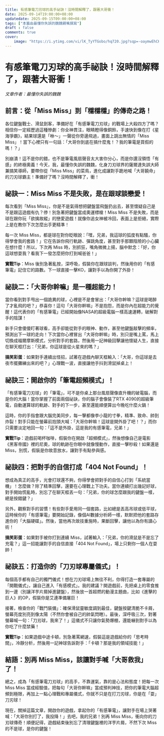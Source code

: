 ```yaml
---
title: 有感筆電刀刃球的高手祕訣！沒時間解釋了，跟著大哥衝！
date: 2025-09-14T19:00:00+08:00
updatedate: 2025-09-15T09:00:00+08:00
tags: ["本篇由最懂你失誤的魏魏親嘴撰寫"]
draft : false
comments: true
cover:
    image: "https://i.ytimg.com/vi/lK_TyYTGobo/hq720.jpg?sqp=-oaymwEhCK4FEIIDSFryq4qpAxMIARUAAAAAGAElAADIQj0AgKJD&rs=AOn4CLCXS5Pb76ha7GsI1tjXPyk110Aq4g"
---
```


# 有感筆電刀刃球的高手祕訣！沒時間解釋了，跟著大哥衝！

*文章作者：最懂你失誤的魏魏*

## 前言：從「Miss Miss」到「穩穩穩」的傳奇之路！

各位鍵盤戰士、滑鼠劍客，準備好在「有感筆電刀刃球」的戰場上大殺四方了嗎？相信你一定經歷過這種慘劇：你全神貫注，眼睛瞪得像銅鈴，手速快到像在打《星海爭霸》，結果球還是「咻～」一聲從你旁邊飛過，畫面上跳出無情的「Miss Miss」！當下心裡只有一句話：「大哥你到底在搞什麼鬼！？我的筆電是買假的嗎！？」

別崩潰！這不是你的錯，也不是筆電風扇聲音太大害你分心，而是你還沒領悟「有感」的終極奧義！今天，我，最懂你失誤的魏魏，化身刀刃球界的薩爾達失誤大師兼搞笑導師，要帶你從「Miss Miss」的菜鳥，進化成讓對手跪地喊「大哥饒命」的刀刃球霸主！準備好了嗎？沒時間解釋了，衝！

## 祕訣一：Miss Miss 不是失敗，是在跟球談戀愛！

每次看到「Miss Miss」，你是不是氣得想把鍵盤當飛盤扔出去，甚至懷疑自己是不是跟這遊戲有仇？停！別急著把鍵盤當成奧運標槍！Miss Miss 不是失敗，而是球在跟你玩「欲擒故縱」的戀愛遊戲！就像你追女神被冷回，表面上是拒絕，實際上是在教你下次怎麼出手更精準！

每一次 Miss Miss，都是球在對你眨眼說：「嘿，兄弟，我這球的弧度有點騷，你得學會我的套路！」它在告訴你飛行軌跡、彈跳角度，甚至對手那顆陰險的小心臟在想什麼！所以，下次再 Miss 時，別抓狂，嘴角微微上揚，腦中默念：「好，你這球想耍我？看我下一發怎麼把你打到喊爸爸！」

**實戰Tip**：Miss 後別急著亂按，深呼吸，假裝你在跟球談判，然後用你的「有感筆電」記住它的路數。下一球直接一擊KO，讓對手以為你開了外掛！

## 祕訣二：「大哥你幹嘛」是一種超能力！

當你看到對手甩出一個詭異的球，心裡是不是會冒出：「大哥你幹嘛？這球是喝醉了才亂飛的吧？」恭喜你！這句「大哥你幹嘛」不是抱怨，而是你內在超能力的覺醒！這代表你的「有感筆電」已經開始像NASA的超級電腦一樣高速運轉，破解對手的陰謀！

新手只會傻傻盯著球看，高手卻能從對手的眼神、動作，甚至他鍵盤敲擊的頻率，預測出下一球的走向！下次當你心裡冒出「大哥你幹嘛」時，別只是嘴上罵，馬上切換成福爾摩斯模式，分析對手的套路，然後用一記神級回擊讓他懷疑人生，直接在聊天框打出：「兄弟，你這球是從火星來的嗎？」

**搞笑彩蛋**：如果對手連續出怪招，試著在遊戲內聊天框輸入：「大哥，你這球是去夜市擺攤練出來的吧？」心理戰一波，直接讓他手抖到滑鼠掉桌上！

## 祕訣三：開啟你的「筆電超頻模式」！

「有感筆電刀刃球」的「筆電」，可不是你桌上那台風扇聲像直升機的破電腦，而是你的大腦！當你掌握了前面兩個祕訣，你的腦子會像裝了RTX 4090的超級筆電，自動運算球的軌跡、對手的下一步，甚至還能順便算出今晚吃什麼火鍋！

這時，你的手指會跟大腦完美同步，每一擊都像李小龍的寸拳，精準、致命、帥到炸裂！對手只能在螢幕前抱頭大喊：「大哥你幹嘛！這球是開外掛了吧！？」而你只需要淡定地回一句：「這不是外掛，這是我的有感筆電，兄弟！」

**實戰Tip**：遊戲前喝杯咖啡，假裝你在開啟「超頻模式」，然後想像自己是電影《黑客帝國》裡的尼奧，球的軌跡在你眼中就像慢動作，直接一擊秒殺！如果還是 Miss，別慌，假裝是你故意放水，讓對手有點參與感。

## 祕訣四：把對手的自信打成「404 Not Found」！

想成為真正的高手，光會打球還不夠，你得學會把對手的自信心打到「系統當機」！怎麼做？除了精準回擊，還要在心理戰上下功夫。當你連續打出幾記好球，對手開始慌亂時，別忘了在聊天框丟一句：「兄弟，你的球怎麼跟我的鍵盤一樣，總是按錯鍵？」

另外，觀察對手的習慣！有些對手愛用同一個套路，比如總是丟高吊球或低平球，這時候你的「有感筆電」要開始記錄，像個AI數據分析師一樣，默默把他的套路存進你的「大腦硬碟」。然後，當他再次故技重施時，果斷回擊，讓他以為你有讀心術！

**搞笑彩蛋**：如果對手被你打到連續 Miss，試著輸入：「兄弟，你的滑鼠是不是忘了充電？」這一招能讓對手的自信直接「404 Not Found」，場上只剩你一個人在耍帥！

## 祕訣五：打造你的「刀刃球專屬儀式」！

每個高手都有自己的獨門儀式！想在刀刃球場上無往不利，你得打造一套專屬的「開戰儀式」，讓自己進入「有感模式」。我的建議？開遊戲前，先把桌上的零食推到一邊（別讓洋芋片屑掉進鍵盤），然後放一首超燃的動漫主題曲，比如《進擊的巨人》的OP，假裝你是艾連準備屠巨！

接著，檢查你的「戰鬥裝備」：確保滑鼠靈敏度調到最佳，鍵盤按鍵清脆不卡屑，螢幕亮度別亮到像太陽（不然你會被自己的帥氣閃瞎）。最後，深呼吸三次，對著螢幕喊一句：「刀刃球，我來了！」這儀式不只讓你氣勢爆棚，還能嚇到對手以為你吃了什麼禁藥！

**實戰Tip**：如果遊戲中途卡頓，別急著罵網速，假裝這是遊戲給你的「思考時間」，冷靜分析，然後用一記神球告訴對手：「卡頓？那是我的領域技能！」

## 結語：別再 Miss Miss，該讓對手喊「大哥救我」了！

總之，成為「有感筆電刀刃球」的高手，不靠運氣，靠的是心法和態度！把每一次 Miss Miss 當成經驗值，把每句「大哥你幹嘛」當成預判神技，把你的筆電大腦超頻到極限，再加上一點心理戰和專屬儀式，你就不只是在打刀刃球，你是在「耍」刀刃球！

現在，關掉這篇文章，開啟你的遊戲，拿起你的「有感筆電」，讓對手在場上哭著喊：「大哥你別打了，我投降！」去吧，我的兄弟！別再 Miss Miss，衝向你的刀刃球傳奇！順便記得，遊戲結束後別忘了清理鍵盤裡的洋芋片屑，不然下次 Miss 的不是球，是你的鍵盤！
